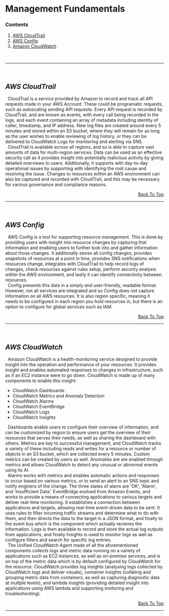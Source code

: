 # Management Fundamentals <a id="top"></a>

### Contents
1. [AWS CloudTrail](#one)
2. [AWS Config](#two)
3. [Amazon CloudWatch](#three)
<br/>

---

<br/>

## $AWS$ $CloudTrail$ <a id="one"></a>
&nbsp; CloudTrail is a service provided by Amazon to record and track all API requests made in your AWS Account. These could be programatic requests, such as autoscaling sending API requests. Every API request is recorded by CloudTrail, and are known as events, with every call being recorded in the logs, and each event containing an array of metadata including identity of caller, timestamp, and IP address. New log files are created around every 5 minutes and stored within an S3 bucket, where they will remain for as long as the user wishes to enable reviewing of log history, or they can be delivered to CloudWatch Logs for monitoring and alerting via SNS. <br/>
&nbsp; CloudTrail is available across all regions, and so is able to capture vast amounts of data for multi-region services. Data can be used as an effective security call as it provides insight into potentially malicious activity by giving detailed overviews to users. Additionally, it supports with day-to-day operational issues by supporting with identifying the root cause and resolving the issue. Changes to resources within an AWS environment can also be captured and recorded with CloudTrail, and this may be necessary for various governance and compliance reasons.
<br/>

<div style="text-align:right;">
<a href="#top">Back To Top</a>
</div>

---

<br/>

## $AWS$ $Config$ <a id="two"></a>
&nbsp; AWS Config is a tool for supporting resource management. This is done by providing users with insight into resource changes by capturing that information and enabling users to further look into and gather information about those changes. It additonally stores all config changes, provides snapshots of resources at a point in time, provides SNS notifications when resources change, integrates with CloudTrail to help record logs of changes, check resources against rules setup, perform security analysis within the AWS environment, and lastly it can identify connectivity between resources. <br/>
&nbsp; Config presents this data in a simply and user-friendly, readable format. However, not all services are integrated and so Config does not capture informaiton on all AWS resources. It is also region specific, meaning it needs to be configured in each region you hold resources in, but there is an option to configure for global services such as IAM.
<br/>

<div style="text-align:right;">
<a href="#top">Back To Top</a>
</div>

---

<br/>

## $AWS$ $CloudWatch$ <a id="three"></a>
&nbsp; Amazon CloudWatch is a health-monitoring service designed to provide insight into the operation and performance of your resources. It provides insight and enables automated responses to changes in infrastructure, such as if an EC2 instance were to go down. CloudWatch is made up of many components to enable this insight:
* CloudWatch Dashboards
* CloudWatch Metrics and Anomaly Detection
* CloudWatch Alarms
* CloudWatch EventBridge 
* CloudWatch Logs
* CloudWatch Insights

&nbsp; Dashboards enable users to configure their overview of information, and can be customized by region to ensure users get the overview of their resources that serves their needs, as well as sharing the dashboard with others. Metrics are key to successful management, and CloudWatch tracks a variety of these including reads and writes for a resource or number of objects in an S3 bucket, which are collected every 5 minutes. Custom metrics can be created by users as well. Anomalies are are enabled through metrics and allows CloudWatch to detect any unusual or abnormal events using its AI. <br/>
&nbsp; Alarms works with metrics and enables automatic actions and responses to occur based on various metrics, or to send an alert to an SNS topic and notify enginers of the change. The three states of alarm are 'OK', 'Alarm', and 'Insufficient Data'. EventBridge evolved from Amazon Events, and works to provide a means of connecting applications to various targets and deliver real-time monitoring. It establishes a connection between applications and targets, allowing real-time event-driven data to be sent. It uses rules to filter incoming traffic streams and determine what to do with them, and then directs the data to the target in a JSON format, and finally to the event bus which is the component which actually recieves the information. Logs is then available to record and store the actual log outputs from applications, and finally Insights is used to monitor logs as well as configure filters and search for specific log entries. <br/>
&nbsp; The Unified CloudWatch Agent made of all the aforementioned components collects logs and metric data running on a variety of applications such as EC2 instances, as well as on-premise services, and is on top of the metric data which is by default configured by CloudWatch for the resource. CloudWatch provides log insights (analysing logs collected by CloudWatch logs and deliver visuals), container insights (collating and grouping metric data from containers, as well as capturing diagnostic data at multple levels), and lambda insights (providing detailed insight into applications using AWS lambda and supporting moitoring and troubleshooting). 
<br/>

<div style="text-align:right;">
<a href="#top">Back To Top</a>
</div>

---
